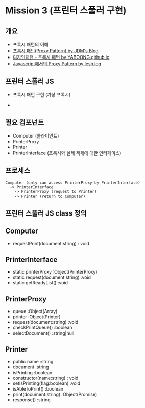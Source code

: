 # Mission 3 (프린터 스풀러 구현)
## 개요
- 프록시 패턴의 이해
- [프록시 패턴(Proxy Pattern) by JDM's Blog]("https://jdm.kr/blog/235")
- [디자인패턴 - 프록시 패턴 by YABOONG.github.io]("https://yaboong.github.io/design-pattern/2018/10/17/proxy-pattern/")
- [Javascript에서의 Proxy Pattern by lesh.log]("https://velog.io/@lesh/Javascript%EC%97%90%EC%84%9C%EC%9D%98-Proxy-Pattern%EA%B3%BC-Proxy%EA%B0%9D%EC%B2%B4-3njz2d5vl1")

## 프린터 스풀러 JS
- 프록시 패턴 구현 (가상 프록시)

- 

## 필요 컴포넌트
- Computer (클라이언트)
- PrinterProxy
- Printer
- PrinterInterface (프록시와 실제 객체에 대한 인터페이스)

## 프로세스
```
Computer (only can access PrinterProxy by PrinterInterface)
  -> PrinterInterface 
    -> PrinterProxy (request to Printer)
    -> Printer (return to Computer)
```

## 프린터 스풀러 JS class 정의

## Computer
- requestPrint(document:string) : void

## PrinterInterface
- static printerProxy :Object(PrinterProxy)
- static request(document:string) :void
- static getReadyList() :void

## PrinterProxy
- queue :Object(Array)
- printer :Object(Printer)
- request(document:string) :void
- checkPrintQueue() :boolean
- selectDocument() :string|null

## Printer
- public name :string
- document :string
- isPrinting :boolean
- constructor(name:string) : void
- setIsPrinting(flag:boolean) :void
- isAbleToPrint() :boolean
- print(document:string): Object(Promise)
- response() :string
